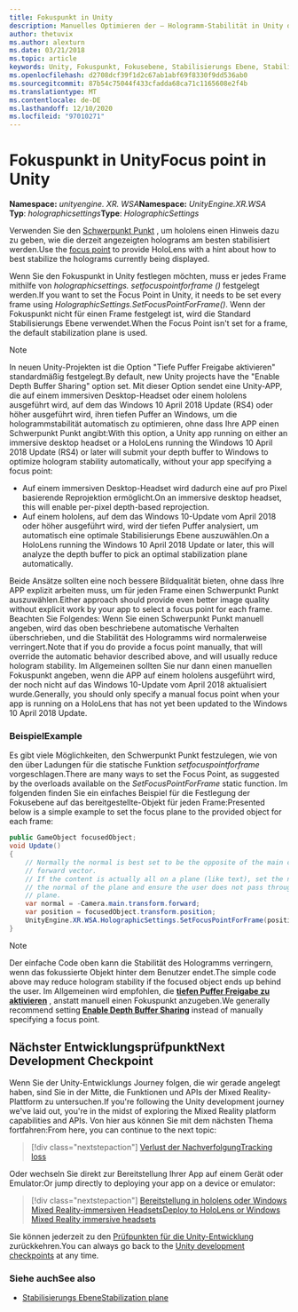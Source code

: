 ```yaml
---
title: Fokuspunkt in Unity
description: Manuelles Optimieren der – Hologramm-Stabilität in Unity durch Festlegen des Fokus Punkts
author: thetuvix
ms.author: alexturn
ms.date: 03/21/2018
ms.topic: article
keywords: Unity, Fokuspunkt, Fokusebene, Stabilisierungs Ebene, Stabilisierungs Punkt, neuprojektion, LSR, tiefen Puffer, Mixed Reality-Headset, Windows Mixed Reality-Headset, Virtual Reality-Headset
ms.openlocfilehash: d2708dcf39f1d2c67ab1abf69f8330f9dd536ab0
ms.sourcegitcommit: 87b54c75044f433cfadda68ca71c1165608e2f4b
ms.translationtype: MT
ms.contentlocale: de-DE
ms.lasthandoff: 12/10/2020
ms.locfileid: "97010271"
---
```

# <a name="focus-point-in-unity"></a><span data-ttu-id="21c4e-104">Fokuspunkt in Unity</span><span class="sxs-lookup"><span data-stu-id="21c4e-104">Focus point in Unity</span></span>

<span data-ttu-id="21c4e-105">**Namespace:** *unityengine. XR. WSA*</span><span class="sxs-lookup"><span data-stu-id="21c4e-105">**Namespace:** *UnityEngine.XR.WSA*</span></span><br>
<span data-ttu-id="21c4e-106">**Typ**: *holographicsettings*</span><span class="sxs-lookup"><span data-stu-id="21c4e-106">**Type**: *HolographicSettings*</span></span>

<span data-ttu-id="21c4e-107">Verwenden Sie den [Schwerpunkt Punkt](../platform-capabilities-and-apis/hologram-stability.md#reprojection) , um hololens einen Hinweis dazu zu geben, wie die derzeit angezeigten holograms am besten stabilisiert werden.</span><span class="sxs-lookup"><span data-stu-id="21c4e-107">Use the [focus point](../platform-capabilities-and-apis/hologram-stability.md#reprojection) to provide HoloLens with a hint about how to best stabilize the holograms currently being displayed.</span></span>

<span data-ttu-id="21c4e-108">Wenn Sie den Fokuspunkt in Unity festlegen möchten, muss er jedes Frame mithilfe von *holographicsettings. setfocuspointforframe ()* festgelegt werden.</span><span class="sxs-lookup"><span data-stu-id="21c4e-108">If you want to set the Focus Point in Unity, it needs to be set every frame using *HolographicSettings.SetFocusPointForFrame()*.</span></span> <span data-ttu-id="21c4e-109">Wenn der Fokuspunkt nicht für einen Frame festgelegt ist, wird die Standard Stabilisierungs Ebene verwendet.</span><span class="sxs-lookup"><span data-stu-id="21c4e-109">When the Focus Point isn't set for a frame, the default stabilization plane is used.</span></span>

> [!NOTE]
> <span data-ttu-id="21c4e-110">In neuen Unity-Projekten ist die Option "Tiefe Puffer Freigabe aktivieren" standardmäßig festgelegt.</span><span class="sxs-lookup"><span data-stu-id="21c4e-110">By default, new Unity projects have the "Enable Depth Buffer Sharing" option set.</span></span>  <span data-ttu-id="21c4e-111">Mit dieser Option sendet eine Unity-APP, die auf einem immersiven Desktop-Headset oder einem hololens ausgeführt wird, auf dem das Windows 10 April 2018 Update (RS4) oder höher ausgeführt wird, ihren tiefen Puffer an Windows, um die hologrammstabilität automatisch zu optimieren, ohne dass Ihre APP einen Schwerpunkt Punkt angibt:</span><span class="sxs-lookup"><span data-stu-id="21c4e-111">With this option, a Unity app running on either an immersive desktop headset or a HoloLens running the Windows 10 April 2018 Update (RS4) or later will submit your depth buffer to Windows to optimize hologram stability automatically, without your app specifying a focus point:</span></span>
> * <span data-ttu-id="21c4e-112">Auf einem immersiven Desktop-Headset wird dadurch eine auf pro Pixel basierende Reprojektion ermöglicht.</span><span class="sxs-lookup"><span data-stu-id="21c4e-112">On an immersive desktop headset, this will enable per-pixel depth-based reprojection.</span></span>
> * <span data-ttu-id="21c4e-113">Auf einem hololens, auf dem das Windows 10-Update vom April 2018 oder höher ausgeführt wird, wird der tiefen Puffer analysiert, um automatisch eine optimale Stabilisierungs Ebene auszuwählen.</span><span class="sxs-lookup"><span data-stu-id="21c4e-113">On a HoloLens running the Windows 10 April 2018 Update or later, this will analyze the depth buffer to pick an optimal stabilization plane automatically.</span></span>
>
> <span data-ttu-id="21c4e-114">Beide Ansätze sollten eine noch bessere Bildqualität bieten, ohne dass Ihre APP explizit arbeiten muss, um für jeden Frame einen Schwerpunkt Punkt auszuwählen.</span><span class="sxs-lookup"><span data-stu-id="21c4e-114">Either approach should provide even better image quality without explicit work by your app to select a focus point for each frame.</span></span>  <span data-ttu-id="21c4e-115">Beachten Sie Folgendes: Wenn Sie einen Schwerpunkt Punkt manuell angeben, wird das oben beschriebene automatische Verhalten überschrieben, und die Stabilität des Hologramms wird normalerweise verringert.</span><span class="sxs-lookup"><span data-stu-id="21c4e-115">Note that if you do provide a focus point manually, that will override the automatic behavior described above, and will usually reduce hologram stability.</span></span>  <span data-ttu-id="21c4e-116">Im Allgemeinen sollten Sie nur dann einen manuellen Fokuspunkt angeben, wenn die APP auf einem hololens ausgeführt wird, der noch nicht auf das Windows 10-Update vom April 2018 aktualisiert wurde.</span><span class="sxs-lookup"><span data-stu-id="21c4e-116">Generally, you should only specify a manual focus point when your app is running on a HoloLens that has not yet been updated to the Windows 10 April 2018 Update.</span></span>

### <a name="example"></a><span data-ttu-id="21c4e-117">Beispiel</span><span class="sxs-lookup"><span data-stu-id="21c4e-117">Example</span></span>

<span data-ttu-id="21c4e-118">Es gibt viele Möglichkeiten, den Schwerpunkt Punkt festzulegen, wie von den über Ladungen für die statische Funktion *setfocuspointforframe* vorgeschlagen.</span><span class="sxs-lookup"><span data-stu-id="21c4e-118">There are many ways to set the Focus Point, as suggested by the overloads available on the *SetFocusPointForFrame* static function.</span></span> <span data-ttu-id="21c4e-119">Im folgenden finden Sie ein einfaches Beispiel für die Festlegung der Fokusebene auf das bereitgestellte-Objekt für jeden Frame:</span><span class="sxs-lookup"><span data-stu-id="21c4e-119">Presented below is a simple example to set the focus plane to the provided object for each frame:</span></span>

```cs
public GameObject focusedObject;
void Update()
{
    // Normally the normal is best set to be the opposite of the main camera's
    // forward vector.
    // If the content is actually all on a plane (like text), set the normal to
    // the normal of the plane and ensure the user does not pass through the
    // plane.
    var normal = -Camera.main.transform.forward;     
    var position = focusedObject.transform.position;
    UnityEngine.XR.WSA.HolographicSettings.SetFocusPointForFrame(position, normal);
}
```

> [!NOTE]
> <span data-ttu-id="21c4e-120">Der einfache Code oben kann die Stabilität des Hologramms verringern, wenn das fokussierte Objekt hinter dem Benutzer endet.</span><span class="sxs-lookup"><span data-stu-id="21c4e-120">The simple code above may reduce hologram stability if the focused object ends up behind the user.</span></span> <span data-ttu-id="21c4e-121">Im Allgemeinen wird empfohlen, die **[tiefen Puffer Freigabe zu aktivieren](camera-in-unity.md#sharing-your-depth-buffers-with-windows)** , anstatt manuell einen Fokuspunkt anzugeben.</span><span class="sxs-lookup"><span data-stu-id="21c4e-121">We generally recommend setting **[Enable Depth Buffer Sharing](camera-in-unity.md#sharing-your-depth-buffers-with-windows)** instead of manually specifying a focus point.</span></span>

## <a name="next-development-checkpoint"></a><span data-ttu-id="21c4e-122">Nächster Entwicklungsprüfpunkt</span><span class="sxs-lookup"><span data-stu-id="21c4e-122">Next Development Checkpoint</span></span>

<span data-ttu-id="21c4e-123">Wenn Sie der Unity-Entwicklungs Journey folgen, die wir gerade angelegt haben, sind Sie in der Mitte, die Funktionen und APIs der Mixed Reality-Plattform zu untersuchen.</span><span class="sxs-lookup"><span data-stu-id="21c4e-123">If you're following the Unity development journey we've laid out, you're in the midst of exploring the Mixed Reality platform capabilities and APIs.</span></span> <span data-ttu-id="21c4e-124">Von hier aus können Sie mit dem nächsten Thema fortfahren:</span><span class="sxs-lookup"><span data-stu-id="21c4e-124">From here, you can continue to the next topic:</span></span>

> [!div class="nextstepaction"]
> [<span data-ttu-id="21c4e-125">Verlust der Nachverfolgung</span><span class="sxs-lookup"><span data-stu-id="21c4e-125">Tracking loss</span></span>](tracking-loss-in-unity.md)

<span data-ttu-id="21c4e-126">Oder wechseln Sie direkt zur Bereitstellung Ihrer App auf einem Gerät oder Emulator:</span><span class="sxs-lookup"><span data-stu-id="21c4e-126">Or jump directly to deploying your app on a device or emulator:</span></span>

> [!div class="nextstepaction"]
> [<span data-ttu-id="21c4e-127">Bereitstellung in hololens oder Windows Mixed Reality-immersiven Headsets</span><span class="sxs-lookup"><span data-stu-id="21c4e-127">Deploy to HoloLens or Windows Mixed Reality immersive headsets</span></span>](../platform-capabilities-and-apis/using-visual-studio.md)

<span data-ttu-id="21c4e-128">Sie können jederzeit zu den [Prüfpunkten für die Unity-Entwicklung](unity-development-overview.md#3-platform-capabilities-and-apis) zurückkehren.</span><span class="sxs-lookup"><span data-stu-id="21c4e-128">You can always go back to the [Unity development checkpoints](unity-development-overview.md#3-platform-capabilities-and-apis) at any time.</span></span>

### <a name="see-also"></a><span data-ttu-id="21c4e-129">Siehe auch</span><span class="sxs-lookup"><span data-stu-id="21c4e-129">See also</span></span>
* [<span data-ttu-id="21c4e-130">Stabilisierungs Ebene</span><span class="sxs-lookup"><span data-stu-id="21c4e-130">Stabilization plane</span></span>](../platform-capabilities-and-apis/hologram-stability.md#reprojection)
